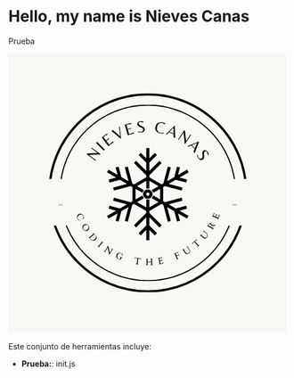 # Hello, my name is Nieves Canas

Prueba

![Presentación del contenido](img/NIevesCanas_Logo.png)

Este conjunto de herramientas incluye:
- **Prueba:**: init.js


